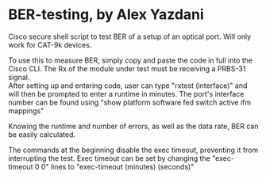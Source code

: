 # BER-testing, by Alex Yazdani
Cisco secure shell script to test BER of a setup of an optical port.   Will only work for CAT-9k devices.  

To use this to measure BER, simply copy and paste the code in full into the Cisco CLI.  The Rx of the module under test must be receiving a PRBS-31 signal.  
After setting up and entering code, user can type "rxtest (interface)" and will then be prompted to enter a runtime in minutes.  The port's interface number can be found using "show platform software fed switch active ifm mappings" 

Knowing the runtime and number of errors, as well as the data rate, BER can be easily calculated.
  
The commands at the beginning disable the exec timeout, preventing it from interrupting the test.  Exec timeout can be set by changing the "exec-timeout 0 0" lines to "exec-timeout (minutes) (seconds)"
